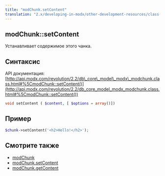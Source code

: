 ```yaml
---
title: "modChunk.setContent"
translation: "2.x/developing-in-modx/other-development-resources/class-reference/modchunk/modchunk.setcontent"
---
```


## modChunk::setContent

Устанавливает содержимое этого чанка.

## Синтаксис

API документация: [http://api.modx.com/revolution/2.2/db\_core\_model\_modx\_modchunk.class.html#%5CmodChunk::setContent()](http://api.modx.com/revolution/2.2/db_core_model_modx_modchunk.class.html#%5CmodChunk::setContent())

``` php
void setContent ( $content, [ $options = array()])
```

## Пример

``` php
$chunk->setContent('<h2>Hello!</h2>');
```

## Смотрите также

- [modChunk](extending-modx/core-model/modchunk)
- [modChunk.setContent](extending-modx/core-model/modchunk/modchunk.setcontent)
- [modChunk.getContent](extending-modx/core-model/modchunk/modchunk.getcontent)
